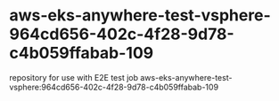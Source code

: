 # aws-eks-anywhere-test-vsphere-964cd656-402c-4f28-9d78-c4b059ffabab-109
repository for use with E2E test job aws-eks-anywhere-test-vsphere:964cd656-402c-4f28-9d78-c4b059ffabab-109
